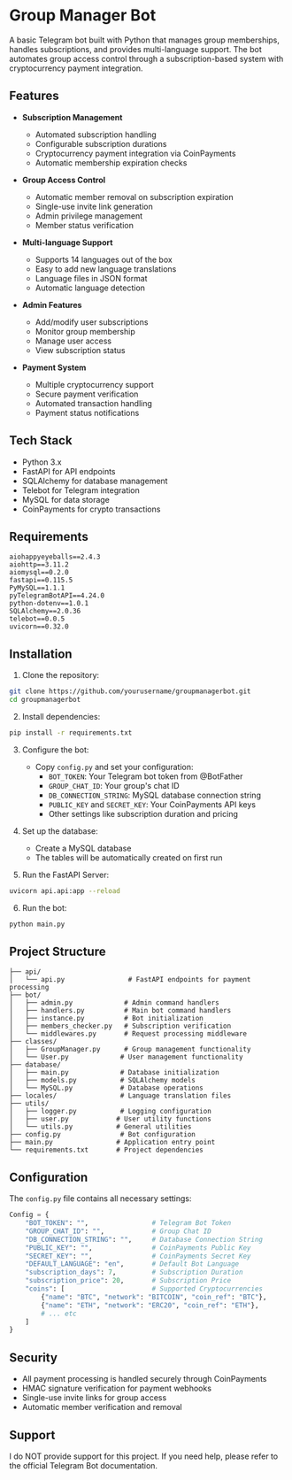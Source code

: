 # Group Manager Bot

A basic Telegram bot built with Python that manages group memberships, handles subscriptions, and provides multi-language support. The bot automates group access control through a subscription-based system with cryptocurrency payment integration.

## Features

- **Subscription Management**
  - Automated subscription handling
  - Configurable subscription durations
  - Cryptocurrency payment integration via CoinPayments
  - Automatic membership expiration checks

- **Group Access Control**
  - Automatic member removal on subscription expiration
  - Single-use invite link generation
  - Admin privilege management
  - Member status verification

- **Multi-language Support**
  - Supports 14 languages out of the box
  - Easy to add new language translations
  - Language files in JSON format
  - Automatic language detection

- **Admin Features**
  - Add/modify user subscriptions
  - Monitor group membership
  - Manage user access
  - View subscription status

- **Payment System**
  - Multiple cryptocurrency support
  - Secure payment verification
  - Automated transaction handling
  - Payment status notifications

## Tech Stack

- Python 3.x
- FastAPI for API endpoints
- SQLAlchemy for database management
- Telebot for Telegram integration
- MySQL for data storage
- CoinPayments for crypto transactions

## Requirements

```
aiohappyeyeballs==2.4.3
aiohttp==3.11.2
aiomysql==0.2.0
fastapi==0.115.5
PyMySQL==1.1.1
pyTelegramBotAPI==4.24.0
python-dotenv==1.0.1
SQLAlchemy==2.0.36
telebot==0.0.5
uvicorn==0.32.0
```

## Installation

1. Clone the repository:
```bash
git clone https://github.com/yourusername/groupmanagerbot.git
cd groupmanagerbot
```

2. Install dependencies:
```bash
pip install -r requirements.txt
```

3. Configure the bot:
   - Copy `config.py` and set your configuration:
     - `BOT_TOKEN`: Your Telegram bot token from @BotFather
     - `GROUP_CHAT_ID`: Your group's chat ID
     - `DB_CONNECTION_STRING`: MySQL database connection string
     - `PUBLIC_KEY` and `SECRET_KEY`: Your CoinPayments API keys
     - Other settings like subscription duration and pricing

4. Set up the database:
   - Create a MySQL database
   - The tables will be automatically created on first run

5. Run the FastAPI Server:
```bash
uvicorn api.api:app --reload
```

6. Run the bot:
```bash
python main.py
```

## Project Structure

```
├── api/
│   └── api.py                # FastAPI endpoints for payment processing
├── bot/
│   ├── admin.py             # Admin command handlers
│   ├── handlers.py          # Main bot command handlers
│   ├── instance.py          # Bot initialization
│   ├── members_checker.py   # Subscription verification
│   └── middlewares.py       # Request processing middleware
├── classes/
│   ├── GroupManager.py      # Group management functionality
│   └── User.py             # User management functionality
├── database/
│   ├── main.py             # Database initialization
│   ├── models.py           # SQLAlchemy models
│   └── MySQL.py            # Database operations
├── locales/                # Language translation files
├── utils/
│   ├── logger.py           # Logging configuration
│   ├── user.py            # User utility functions
│   └── utils.py           # General utilities
├── config.py               # Bot configuration
├── main.py                # Application entry point
└── requirements.txt       # Project dependencies
```

## Configuration

The `config.py` file contains all necessary settings:

```python
Config = {
    "BOT_TOKEN": "",                # Telegram Bot Token
    "GROUP_CHAT_ID": "",            # Group Chat ID
    "DB_CONNECTION_STRING": "",     # Database Connection String
    "PUBLIC_KEY": "",               # CoinPayments Public Key
    "SECRET_KEY": "",               # CoinPayments Secret Key
    "DEFAULT_LANGUAGE": "en",       # Default Bot Language
    "subscription_days": 7,         # Subscription Duration
    "subscription_price": 20,       # Subscription Price
    "coins": [                      # Supported Cryptocurrencies
        {"name": "BTC", "network": "BITCOIN", "coin_ref": "BTC"},
        {"name": "ETH", "network": "ERC20", "coin_ref": "ETH"},
        # ... etc
    ]
}
```

## Security

- All payment processing is handled securely through CoinPayments
- HMAC signature verification for payment webhooks
- Single-use invite links for group access
- Automatic member verification and removal

## Support

I do NOT provide support for this project. If you need help, please refer to the official Telegram Bot documentation.